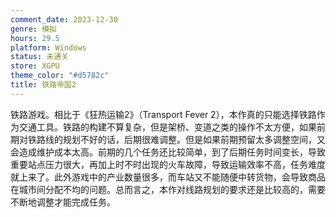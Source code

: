 ```yaml
---
comment_date: 2023-12-30
genre: 模拟
hours: 29.5
platform: Windows
status: 未通关
store: XGPU
theme_color: "#d5782c"
title: 铁路帝国2
---
```

铁路游戏。相比于《狂热运输2》（Transport Fever 2），本作真的只能选择铁路作为交通工具。铁路的构建不算复杂，但是架桥、变道之类的操作不太方便，如果前期对铁路线的规划不好的话，后期很难调整。但是如果前期预留太多调整空间，又会造成维护成本太高。前期的几个任务还比较简单，到了后期任务时间变长，导致重要站点压力很大，再加上时不时出现的火车故障，导致运输效率不高，任务难度就上来了。此外游戏中的产业数量很多，而车站又不能随便中转货物，会导致商品在城市间分配不均的问题。总而言之，本作对线路规划的要求还是比较高的，需要不断地调整才能完成任务。
